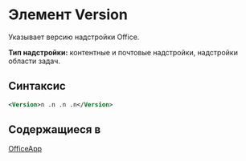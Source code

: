 # <a name="version-element"></a>Элемент Version

Указывает версию надстройки Office.

**Тип надстройки:** контентные и почтовые надстройки, надстройки области задач.

## <a name="syntax"></a>Синтаксис

```XML
<Version>n .n .n .n</Version>
```

## <a name="contained-in"></a>Содержащиеся в

[OfficeApp](officeapp.md)


